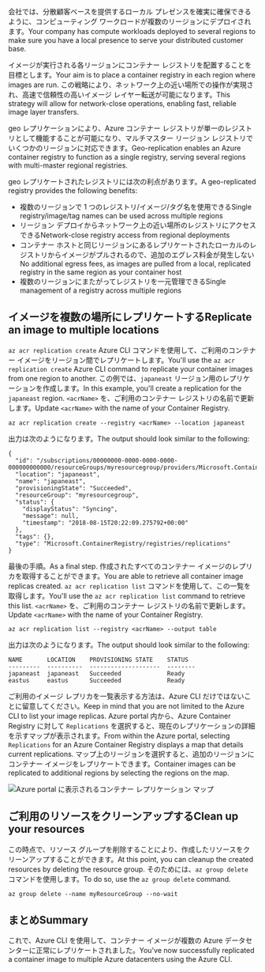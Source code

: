<span data-ttu-id="c56eb-101">会社では、分散顧客ベースを提供するローカル プレゼンスを確実に確保できるように、コンピューティング ワークロードが複数のリージョンにデプロイされます。</span><span class="sxs-lookup"><span data-stu-id="c56eb-101">Your company has compute workloads deployed to several regions to make sure you have a local presence to serve your distributed customer base.</span></span> 

<span data-ttu-id="c56eb-102">イメージが実行される各リージョンにコンテナー レジストリを配置することを目標とします。</span><span class="sxs-lookup"><span data-stu-id="c56eb-102">Your aim is to place a container registry in each region where images are run.</span></span> <span data-ttu-id="c56eb-103">この戦略により、ネットワーク上の近い場所での操作が実現され、高速で信頼性の高いイメージ レイヤー転送が可能になります。</span><span class="sxs-lookup"><span data-stu-id="c56eb-103">This strategy will allow for network-close operations, enabling fast, reliable image layer transfers.</span></span> 

<span data-ttu-id="c56eb-104">geo レプリケーションにより、Azure コンテナー レジストリが単一のレジストリとして機能することが可能になり、マルチマスター リージョン レジストリでいくつかのリージョンに対応できます。</span><span class="sxs-lookup"><span data-stu-id="c56eb-104">Geo-replication enables an Azure container registry to function as a single registry, serving several regions with multi-master regional registries.</span></span>

<span data-ttu-id="c56eb-105">geo レプリケートされたレジストリには次の利点があります。</span><span class="sxs-lookup"><span data-stu-id="c56eb-105">A geo-replicated registry provides the following benefits:</span></span>

- <span data-ttu-id="c56eb-106">複数のリージョンで 1 つのレジストリ/イメージ/タグ名を使用できる</span><span class="sxs-lookup"><span data-stu-id="c56eb-106">Single registry/image/tag names can be used across multiple regions</span></span>
- <span data-ttu-id="c56eb-107">リージョン デプロイからネットワーク上の近い場所のレジストリにアクセスできる</span><span class="sxs-lookup"><span data-stu-id="c56eb-107">Network-close registry access from regional deployments</span></span>
- <span data-ttu-id="c56eb-108">コンテナー ホストと同じリージョンにあるレプリケートされたローカルのレジストリからイメージがプルされるので、追加のエグレス料金が発生しない</span><span class="sxs-lookup"><span data-stu-id="c56eb-108">No additional egress fees, as images are pulled from a local, replicated registry in the same region as your container host</span></span>
- <span data-ttu-id="c56eb-109">複数のリージョンにまたがってレジストリを一元管理できる</span><span class="sxs-lookup"><span data-stu-id="c56eb-109">Single management of a registry across multiple regions</span></span>

## <a name="replicate-an-image-to-multiple-locations"></a><span data-ttu-id="c56eb-110">イメージを複数の場所にレプリケートする</span><span class="sxs-lookup"><span data-stu-id="c56eb-110">Replicate an image to multiple locations</span></span>

<span data-ttu-id="c56eb-111">`az acr replication create` Azure CLI コマンドを使用して、ご利用のコンテナー イメージをリージョン間でレプリケートします。</span><span class="sxs-lookup"><span data-stu-id="c56eb-111">You'll use the `az acr replication create` Azure CLI command to replicate your container images from one region to another.</span></span> <span data-ttu-id="c56eb-112">この例では、`japaneast` リージョン用のレプリケーションを作成します。</span><span class="sxs-lookup"><span data-stu-id="c56eb-112">In this example, you'll create a replication for the `japaneast` region.</span></span> <span data-ttu-id="c56eb-113">`<acrName>` を、ご利用のコンテナー レジストリの名前で更新します。</span><span class="sxs-lookup"><span data-stu-id="c56eb-113">Update `<acrName>` with the name of your Container Registry.</span></span>

```azurecli
az acr replication create --registry <acrName> --location japaneast
```

<span data-ttu-id="c56eb-114">出力は次のようになります。</span><span class="sxs-lookup"><span data-stu-id="c56eb-114">The output should look similar to the following:</span></span>

```console
{
  "id": "/subscriptions/00000000-0000-0000-0000-000000000000/resourceGroups/myresourcegroup/providers/Microsoft.ContainerRegistry/registries/myACR0007/replications/japaneast",
  "location": "japaneast",
  "name": "japaneast",
  "provisioningState": "Succeeded",
  "resourceGroup": "myresourcegroup",
  "status": {
    "displayStatus": "Syncing",
    "message": null,
    "timestamp": "2018-08-15T20:22:09.275792+00:00"
  },
  "tags": {},
  "type": "Microsoft.ContainerRegistry/registries/replications"
}
```

<span data-ttu-id="c56eb-115">最後の手順。</span><span class="sxs-lookup"><span data-stu-id="c56eb-115">As a final step.</span></span> <span data-ttu-id="c56eb-116">作成されたすべてのコンテナー イメージのレプリカを取得することができます。</span><span class="sxs-lookup"><span data-stu-id="c56eb-116">You are able to retrieve all container image replicas created.</span></span> <span data-ttu-id="c56eb-117">`az acr replication list` コマンドを使用して、この一覧を取得します。</span><span class="sxs-lookup"><span data-stu-id="c56eb-117">You'll use the `az acr replication list` command to retrieve this list.</span></span> <span data-ttu-id="c56eb-118">`<acrName>` を、ご利用のコンテナー レジストリの名前で更新します。</span><span class="sxs-lookup"><span data-stu-id="c56eb-118">Update `<acrName>` with the name of your Container Registry.</span></span>

```azurecli
az acr replication list --registry <acrName> --output table
```

<span data-ttu-id="c56eb-119">出力は次のようになります。</span><span class="sxs-lookup"><span data-stu-id="c56eb-119">The output should look similar to the following:</span></span>

```console
NAME       LOCATION    PROVISIONING STATE    STATUS
---------  ----------  --------------------  --------
japaneast  japaneast   Succeeded             Ready
eastus     eastus      Succeeded             Ready
```

<span data-ttu-id="c56eb-120">ご利用のイメージ レプリカを一覧表示する方法は、Azure CLI だけではないことに留意してください。</span><span class="sxs-lookup"><span data-stu-id="c56eb-120">Keep in mind that you are not limited to the Azure CLI to list your image replicas.</span></span> <span data-ttu-id="c56eb-121">Azure portal 内から、Azure Container Registry に対して `Replications` を選択すると、現在のレプリケーションの詳細を示すマップが表示されます。</span><span class="sxs-lookup"><span data-stu-id="c56eb-121">From within the Azure portal, selecting `Replications` for an Azure Container Registry displays a map that details current replications.</span></span> <span data-ttu-id="c56eb-122">マップ上のリージョンを選択すると、追加のリージョンにコンテナー イメージをレプリケートできます。</span><span class="sxs-lookup"><span data-stu-id="c56eb-122">Container images can be replicated to additional regions by selecting the regions on the map.</span></span>

![Azure portal に表示されるコンテナー レプリケーション マップ](../media/replication-map.png)

## <a name="clean-up-your-resources"></a><span data-ttu-id="c56eb-124">ご利用のリソースをクリーンアップする</span><span class="sxs-lookup"><span data-stu-id="c56eb-124">Clean up your resources</span></span>
<!---TODO: Do we need to include cleanup for the free education tier?--->

<span data-ttu-id="c56eb-125">この時点で、リソース グループを削除することにより、作成したリソースをクリーンアップすることができます。</span><span class="sxs-lookup"><span data-stu-id="c56eb-125">At this point, you can cleanup the created resources by deleting the resource group.</span></span> <span data-ttu-id="c56eb-126">そのためには、`az group delete` コマンドを使用します。</span><span class="sxs-lookup"><span data-stu-id="c56eb-126">To do so, use the `az group delete` command.</span></span>

```azurecli
az group delete --name myResourceGroup --no-wait
```

## <a name="summary"></a><span data-ttu-id="c56eb-127">まとめ</span><span class="sxs-lookup"><span data-stu-id="c56eb-127">Summary</span></span>

<span data-ttu-id="c56eb-128">これで、Azure CLI を使用して、コンテナー イメージが複数の Azure データセンターに正常にレプリケートされました。</span><span class="sxs-lookup"><span data-stu-id="c56eb-128">You've now successfully replicated a container image to multiple Azure datacenters using the Azure CLI.</span></span> 